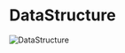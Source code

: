 # DataStructure

![DataStructure](https://github.com/laphayen/DataStructure/assets/29139465/4b7f9972-46aa-4c72-97d0-325ac401e8f8)